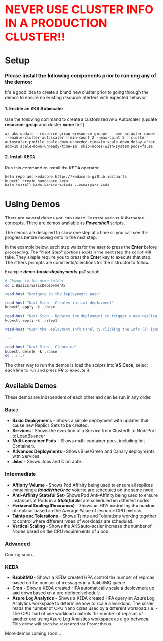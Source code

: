 <span style="font-size: 28pt; color:red; font-weight: bold">NEVER USE CLUSTER INFO IN A PRODUCTION CLUSTER!!</span>

# Setup

### Please install the following components prior to running any of the demos:

It's a good idea to create a brand new cluster prior to going through the demos to ensure no existing resource interfere with expected behavior.

#### 1. Enable an AKS Autoscaler

Use the following command to create a customized AKS Autoscaler (update **resource-group** and cluster **name** first):

```shell
az aks update --resource-group <resource group> --name <cluster name>  --enable-cluster-autoscaler --min-count 2 --max-count 5 --cluster-autoscaler-profile scale-down-unneeded-time=1m scale-down-delay-after-add=1m scale-down-unready-time=1m  skip-nodes-with-system-pods=false
```

#### 2. Install KEDA

Run this command to install the KEDA operator:

```shell
helm repo add kedacore https://kedacore.github.io/charts
kubectl create namespace keda
helm install keda kedacore/keda --namespace keda
```



# Using Demos

There are several demos you can use to illustrate various Kubernetes concepts.   There are demos available as ***Powershell*** scripts.

The demos are designed to show one step at a time so you can see the progress before moving onto to the next step.

In the example below, each step waits for the user to press the **Enter** before proceeding.  The "Next Step" portions explain the next step the script will take.  They simple require you to press the **Enter** key to execute that step.  The others prompts are comments/directions for the instructor to follow.  

Example ***demo-basic-deployments.ps1*** script:

```powershell
# Change to the demo folder
cd 1_Basics/BasicDeployments

read-host "Navigate to the Deployments page"

read-host "Next Step - Creates initial deployment"
kubectl apply -k ./base

read-host "Next Step - Updates the deployment to trigger a new replica set"
kubectl apply -k ./step1

read-host "Open the Deployment Info Panel by clicking the Info (i) icon to the right of the deployment name."

...

read-host "Next Step - Cleans up"
kubectl delete -k ./base
cd ../../
```

The other way to run the demos is load the scripts into **VS Code**, select each line to run and press **F8** to execute it.



## Available Demos

These demos are independent of each other and can be run in any order.

### Basic 

  * **Basic Deployments** - Shows a simple deployment with updates that cause new Replica Sets to be created.
  * **Services** - Shows the evolution of a Service from ClusterIP to NodePort to LoadBalancer
  * **Multi-container Pods** - Shows multi-container pods, including Init Containers.
  * **Advanced Deployments** - Shows Blue/Green and Canary deployments with Services.
  * **Jobs** - Shows Jobs and Cron Jobs.



### Intermediate

  * **Affinity Volume** - Shows Pod Affinity being used to ensure all replicas containing a ***ReadWriteOnce*** volume are scheduled on the same node.
  * **Anti-Affinity Stateful Set**- Shows Pod Anti-Affinity being used to ensure instances of Pods in a ***Stateful Set*** are scheduled on different nodes.
  * **Horizonal Scaling (Resources)** - Shows an HPA controlling the number of replicas based on the Average Value of resource CPU metrics.
  * **Taints and Tolerations** - Shows Taints and Tolerations working together to control where different types of workloads are scheduled.
  * **Vertical Scaling** - Shows the AKS auto-scaler increase the number of Nodes based on the CPU requirements of a pod.



### Advanced

Coming soon...



### KEDA

  * **RabbitMQ** - Shows a KEDA created HPA control the number of replicas based on the number of messages in a RabbitMQ queue.
  * **Cron** - Show a KEDA created HPA automatically scale a deployment up and down based on a pre-defined schedule.
  * **Azure Log Analytics** - Shows a KEDA created HPA  query an Azure Log Analytics workspace to determine how to scale a workload.  The scaler reads the number of CPU Nano cores used by a different workload.  I.e. - The CPU load of one workload controls the number of replicas of another one using Azure Log Analytics workspace as a go-between.  This demo will soon be recreated for Prometheus.



More demos coming soon...